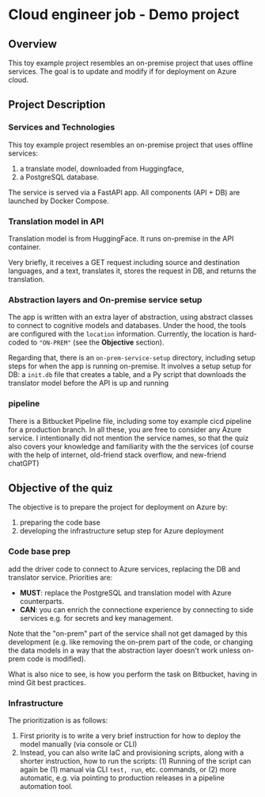# Cloud engineer job - Demo project

## Overview

This toy example project resembles an on-premise project that uses offline services. The goal is to update and modify if for deployment on Azure cloud.

## Project Description

### Services and Technologies

This toy example project resembles an on-premise project that uses offline services:

1. a translate model, downloaded from Huggingface,
2. a PostgreSQL database.

The service is served via a FastAPI app. All components (API + DB) are launched by Docker Compose.

### Translation model in API

Translation model is from HuggingFace. It runs on-premise in the API container.

Very briefly, it receives a GET request including source and destination languages, and a text, translates it, stores the request in DB, and returns the translation.

### Abstraction layers and On-premise service setup

The app is written with an extra layer of abstraction, using abstract classes to connect to cognitive models and databases. Under the hood, the tools are configured with the `location` information. Currently, the location is hard-coded to `"ON-PREM"` (see the **Objective** section).

Regarding that, there is an `on-prem-service-setup` directory, including setup steps for when the app is running on-premise. It involves a setup setup for DB: a `init.db` file that creates a table, and a Py script that downloads the translator model before the API is up and running

### pipeline

There is a Bitbucket Pipeline file, including some toy example cicd pipeline for a production branch. In all these, you are free to consider any Azure service. I intentionally did not mention the service names, so that the quiz also covers your knowledge and familiarity with the the services (of course with the help of internet, old-friend stack overflow, and new-friend chatGPT)

## Objective of the quiz

The objective is to prepare the project for deployment on Azure by:
1. preparing the code base
2. developing the infrastructure setup step for Azure deployment

### Code base prep

add the driver code to connect to Azure services, replacing the DB and translator service. Priorities are:

- **MUST**: replace the PostgreSQL and translation model with Azure counterparts.
- **CAN**: you can enrich the connectione experience by connecting to side services e.g. for secrets and key management.

Note that the "on-prem" part of the service shall not get damaged by this development (e.g. like removing the on-prem part of the code, or changing the data models in a way that the abstraction layer doesn't work unless on-prem code is modified).

What is also nice to see, is how you perform the task on Bitbucket, having in mind Git best practices.

### Infrastructure

The prioritization is as follows:

1. First priority is to write a very brief instruction for how to deploy the model manually (via console or CLI)
2. Instead, you can also write IaC and provisioning scripts, along with a shorter instruction, how to run the scripts: (1) Running of the script can again be (1) manual via CLI `test, run`, etc. commands, or (2) more automatic, e.g. via pointing to production releases in a pipeline automation tool.